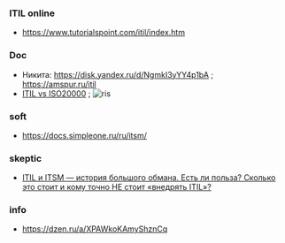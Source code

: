 ### ITIL online
- https://www.tutorialspoint.com/itil/index.htm

### Doc
- Никита: https://disk.yandex.ru/d/NgmkI3yYY4p1bA ; https://amspur.ru/itil
- [ITIL vs ISO20000](https://advisera.com/20000academy/knowledgebase/itil-iso-20000-comparison/) ; ![ris](https://advisera.com/wp-content/uploads/sites/6/2015/07/ITIL-lifecycle-stages-and-processes1.png)

### soft
- https://docs.simpleone.ru/ru/itsm/

### skeptic
- [ITIL и ITSM — история большого обмана. Есть ли польза? Сколько это стоит и кому точно НЕ стоит «внедрять ITIL»?](https://habr.com/ru/companies/okdesk/articles/468945/?ysclid=mgutpo14rf260769632)

### info
- https://dzen.ru/a/XPAWkoKAmyShznCq
